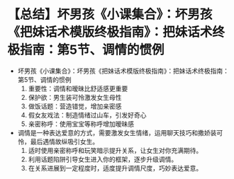 # 【总结】坏男孩《小课集合》：坏男孩《把妹话术模版终极指南》：把妹话术终极指南：第5节、调情的惯例

-   坏男孩《小课集合》：坏男孩《把妹话术模版终极指南》：把妹话术终极指南：第5节、调情的惯例
    1.  重要性：调情和暧昧比舒适感更重要
    2.  保护欲：男生装可怜激发女生母性
    3.  做饭话题：营造错觉，增加亲密感
    4.  假女友戏法：制造情绪过山车，引发好奇心
    5.  亲密称呼：使用宝宝等称呼增加暧昧感
-   调情是一种表达爱意的方式，需要激发女生情绪，运用聊天技巧和撒娇装可怜，最后遇情故纵吸引女生。
    1.  适时使用亲密称呼和玩笑暗示提升关系，让女生对你充满期待。
    2.  利用话题陷阱引导女生进入你的框架，逐步升级调情。
    3.  在关系进展到一定程度时，适度提升调情尺度，巧妙表达爱意。